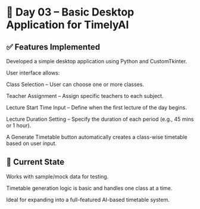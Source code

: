 # 📅 Day 03 – Basic Desktop Application for TimelyAI
## ✅ Features Implemented
Developed a simple desktop application using Python and CustomTkinter.

User interface allows:

Class Selection – User can choose one or more classes.

Teacher Assignment – Assign specific teachers to each subject.

Lecture Start Time Input – Define when the first lecture of the day begins.

Lecture Duration Setting – Specify the duration of each period (e.g., 45 mins or 1 hour).

A Generate Timetable button automatically creates a class-wise timetable based on user input.

## 🧪 Current State
Works with sample/mock data for testing.

Timetable generation logic is basic and handles one class at a time.

Ideal for expanding into a full-featured AI-based timetable system.
